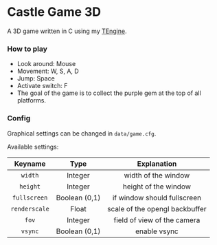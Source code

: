 # Castle Game 3D

A 3D game written in C using my [TEngine](https://github.com/thomaslienbacher/TEngine).

### How to play
* Look around: Mouse
* Movement: W, S, A, D
* Jump: Space
* Activate switch: F
* The goal of the game is to collect the purple gem at the top of all platforms.

### Config
Graphical settings can be changed in `data/game.cfg`.

Available settings:

| Keyname | Type | Explanation |
| :---: | :---: | :---: |
| `width` | Integer | width of the window |
| `height` | Integer | height of the window |
| `fullscreen` | Boolean (0,1) | if window should fullscreen |
| `renderscale` | Float | scale of the opengl backbuffer |
| `fov` | Integer | field of view of the camera |
| `vsync` | Boolean (0,1) | enable vsync |

